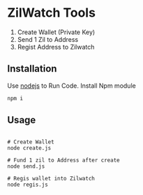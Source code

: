 # ZilWatch Tools

1. Create Wallet (Private Key)
2. Send 1 Zil to Address
3. Regist Address to Zilwatch

## Installation

Use [nodejs](https://nodejs.org/en/) to Run Code.
Install Npm module
```bash
npm i
```

## Usage

```Nodejs

# Create Wallet
node create.js

# Fund 1 zil to Address after create
node send.js

# Regis wallet into Zilwatch
node regis.js
```
